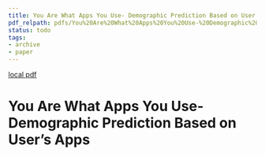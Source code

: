 ```yaml
---
title: You Are What Apps You Use- Demographic Prediction Based on User’s Apps
pdf_relpath: pdfs/You%20Are%20What%20Apps%20You%20Use-%20Demographic%20Prediction%20Based%20on%20User%E2%80%99s%20Apps.pdf
status: todo
tags:
- archive
- paper
---
```


[local pdf](../../../pdfs/You%20Are%20What%20Apps%20You%20Use-%20Demographic%20Prediction%20Based%20on%20User%E2%80%99s%20Apps.pdf)

# You Are What Apps You Use- Demographic Prediction Based on User’s Apps
